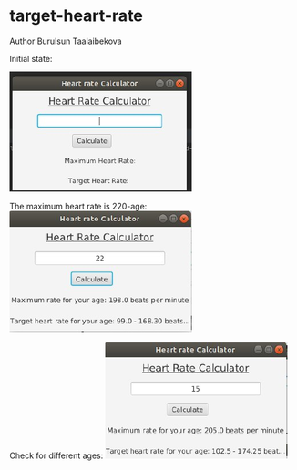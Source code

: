 # target-heart-rate
Author Burulsun Taalaibekova

Initial state:

![](Screenshots/im1.jpeg)

The maximum heart rate is 220-age:
![](Screenshots/im2.jpeg)

Check for different ages:
![](Screenshots/im3.jpeg)

